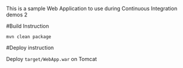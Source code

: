 This is a sample Web Application to use during Continuous Integration demos 2

#Build Instruction

```
mvn clean package
```

#Deploy instruction

Deploy ```target/WebApp.war``` on Tomcat
 
